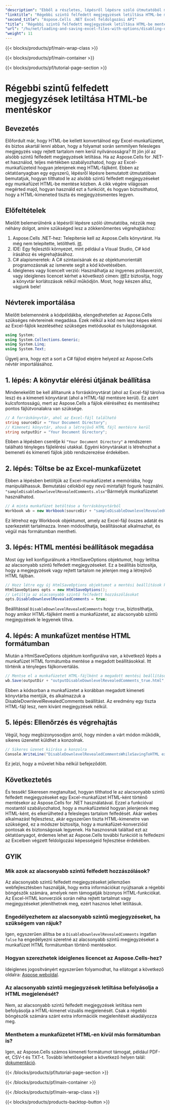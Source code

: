 ```yaml
---
"description": "Ebből a részletes, lépésről lépésre szóló útmutatóból megtudhatja, hogyan tilthatja le az alacsonyabb szintű felfedett megjegyzéseket egy Excel-munkafüzet HTML-formátumban történő mentésekor az Aspose.Cells for .NET használatával."
"linktitle": "Régebbi szintű felfedett megjegyzések letiltása HTML-be mentéskor"
"second_title": "Aspose.Cells .NET Excel feldolgozási API"
"title": "Régebbi szintű felfedett megjegyzések letiltása HTML-be mentéskor"
"url": "/hu/net/loading-and-saving-excel-files-with-options/disabling-downlevel-revealed-comments/"
"weight": 11
---
```


{{< blocks/products/pf/main-wrap-class >}}

{{< blocks/products/pf/main-container >}}

{{< blocks/products/pf/tutorial-page-section >}}

# Régebbi szintű felfedett megjegyzések letiltása HTML-be mentéskor

## Bevezetés
Előfordult már, hogy HTML-be kellett konvertálnod egy Excel-munkafüzetet, és biztos akartál lenni abban, hogy a folyamat során semmilyen felesleges megjegyzés vagy rejtett tartalom nem kerül nyilvánosságra? Itt jön jól az alsóbb szintű felfedett megjegyzések letiltása. Ha az Aspose.Cells for .NET-et használod, teljes mértékben szabályozhatod, hogy az Excel-munkafüzeteid hogyan jelenjenek meg HTML-fájlként. Ebben az oktatóanyagban egy egyszerű, lépésről lépésre bemutatott útmutatóban bemutatjuk, hogyan tilthatod le az alsóbb szintű felfedett megjegyzéseket egy munkafüzet HTML-be mentése közben. 
A cikk végére világosan megérted majd, hogyan használd ezt a funkciót, és hogyan biztosíthatod, hogy a HTML-kimeneted tiszta és megjegyzésmentes legyen.
## Előfeltételek
Mielőtt belemerülnénk a lépésről lépésre szóló útmutatóba, nézzük meg néhány dolgot, amire szükséged lesz a zökkenőmentes végrehajtáshoz:
1. Aspose.Cells .NET-hez: Telepítenie kell az Aspose.Cells könyvtárat. Ha még nem telepítette, letöltheti. [itt](https://releases.aspose.com/cells/net/).
2. IDE: Egy fejlesztői környezet, mint például a Visual Studio, C# kód írásához és végrehajtásához.
3. C# alapismeretek: A C# szintaxisának és az objektumorientált programozásnak az ismerete segít a kód követésében.
4. Ideiglenes vagy licencelt verzió: Használhatja az ingyenes próbaverziót, vagy ideiglenes licencet kérhet a következő címen: [itt](https://purchase.aspose.com/temporary-license/)Ez biztosítja, hogy a könyvtár korlátozások nélkül működjön.
Most, hogy készen állsz, vágjunk bele!
## Névterek importálása
Mielőtt belemennénk a kódpéldákba, elengedhetetlen az Aspose.Cells szükséges névtereinek megadása. Ezek nélkül a kód nem lesz képes elérni az Excel-fájlok kezeléséhez szükséges metódusokat és tulajdonságokat.
```csharp
using System;
using System.Collections.Generic;
using System.Linq;
using System.Text;
```
Ügyelj arra, hogy ezt a sort a C# fájlod elejére helyezd az Aspose.Cells névtér importálásához.
## 1. lépés: A könyvtár elérési útjának beállítása
Mindenekelőtt be kell állítanunk a forráskönyvtárat (ahol az Excel-fájl tárolva lesz) és a kimeneti könyvtárat (ahol a HTML-fájl mentésre kerül). Ez azért kulcsfontosságú, mert az Aspose.Cells a fájlok eléréséhez és mentéséhez pontos fájlútvonalakra van szüksége.
```csharp
// A forráskönyvtár, ahol az Excel-fájl található
string sourceDir = "Your Document Directory";
// Kimeneti könyvtár, ahová a létrejövő HTML fájl mentésre kerül
string outputDir = "Your Document Directory";
```
Ebben a lépésben cserélje ki `"Your Document Directory"` a rendszeren található tényleges fájlelérési utakkal. Egyéni könyvtárakat is létrehozhat a bemeneti és kimeneti fájlok jobb rendszerezése érdekében.
## 2. lépés: Töltse be az Excel-munkafüzetet
Ebben a lépésben betöltjük az Excel-munkafüzetet a memóriába, hogy manipulálhassuk. Bemutatási célokból egy nevű mintafájlt fogunk használni. `"sampleDisableDownlevelRevealedComments.xlsx"`Bármelyik munkafüzetet használhatod.
```csharp
// A minta munkafüzet betöltése a forráskönyvtárból
Workbook wb = new Workbook(sourceDir + "sampleDisableDownlevelRevealedComments.xlsx");
```
Ez létrehoz egy Workbook objektumot, amely az Excel-fájl összes adatát és szerkezetét tartalmazza. Innen módosíthatja, beállításokat alkalmazhat, és végül más formátumban mentheti.
## 3. lépés: HTML mentési beállítások megadása
Most úgy kell konfigurálnunk a HtmlSaveOptions objektumot, hogy letiltsa az alacsonyabb szintű felfedett megjegyzéseket. Ez a beállítás biztosítja, hogy a megjegyzések vagy rejtett tartalom ne jelenjen meg a létrejövő HTML fájlban.
```csharp
// Hozz létre egy új HtmlSaveOptions objektumot a mentési beállítások konfigurálásához.
HtmlSaveOptions opts = new HtmlSaveOptions();
// Letiltja az alacsonyabb szintű felfedett hozzászólásokat
opts.DisableDownlevelRevealedComments = true;
```
Beállítással `DisableDownlevelRevealedComments` hogy `true`, biztosíthatja, hogy amikor HTML-fájlként menti a munkafüzetet, az alacsonyabb szintű megjegyzések le legyenek tiltva.
## 4. lépés: A munkafüzet mentése HTML formátumban
Miután a HtmlSaveOptions objektum konfigurálva van, a következő lépés a munkafüzet HTML formátumba mentése a megadott beállításokkal. Itt történik a tényleges fájlkonvertálás.
```csharp
// Mentse el a munkafüzetet HTML-fájlként a megadott mentési beállításokkal
wb.Save(outputDir + "outputDisableDownlevelRevealedComments_true.html", opts);
```
Ebben a kódsorban a munkafüzetet a korábban megadott kimeneti könyvtárba mentjük, és alkalmazzuk a DisableDownlevelRevealedComments beállítást. Az eredmény egy tiszta HTML-fájl lesz, nem kívánt megjegyzések nélkül.
## 5. lépés: Ellenőrzés és végrehajtás
Végül, hogy megbizonyosodjon arról, hogy minden a várt módon működik, sikeres üzenetet küldhet a konzolnak.
```csharp
// Sikeres üzenet kiírása a konzolra
Console.WriteLine("DisableDownlevelRevealedCommentsWhileSavingToHTML executed successfully.");
```
Ez jelzi, hogy a művelet hiba nélkül befejeződött.
## Következtetés
És tessék! Sikeresen megtanultad, hogyan tilthatod le az alacsonyabb szintű felfedett megjegyzéseket egy Excel-munkafüzet HTML-ként történő mentésekor az Aspose.Cells for .NET használatával. Ezzel a funkcióval mostantól szabályozhatod, hogy a munkafüzeteid hogyan jelenjenek meg HTML-ként, és elkerülheted a felesleges tartalom felfedését. Akár webes alkalmazást fejlesztesz, akár egyszerűen tiszta HTML-kimenetre van szükséged, ez a módszer biztosítja, hogy a munkafüzet-konverzióid pontosak és biztonságosak legyenek.
Ha hasznosnak találtad ezt az oktatóanyagot, érdemes lehet az Aspose.Cells további funkcióit is felfedezni az Excelben végzett feldolgozási képességeid fejlesztése érdekében.
## GYIK
### Mik azok az alacsonyabb szintű felfedett hozzászólások?
Az alacsonyabb szintű felfedett megjegyzéseket jellemzően webfejlesztésben használják, hogy extra információkat nyújtsanak a régebbi böngészők számára, amelyek nem támogatják bizonyos HTML-funkciókat. Az Excel-HTML konverziók során néha rejtett tartalmat vagy megjegyzéseket jeleníthetnek meg, ezért hasznos lehet letiltásuk.
### Engedélyezhetem az alacsonyabb szintű megjegyzéseket, ha szükségem van rájuk?
Igen, egyszerűen állítsa be a `DisableDownlevelRevealedComments` ingatlan `false` ha engedélyezni szeretné az alacsonyabb szintű megjegyzéseket a munkafüzet HTML formátumban történő mentésekor.
### Hogyan szerezhetek ideiglenes licencet az Aspose.Cells-hez?
Ideiglenes jogosítványért egyszerűen folyamodhat, ha ellátogat a következő oldalra: [Aspose weboldal](https://purchase.aspose.com/temporary-license/).
### Az alacsonyabb szintű megjegyzések letiltása befolyásolja a HTML megjelenését?
Nem, az alacsonyabb szintű felfedett megjegyzések letiltása nem befolyásolja a HTML-kimenet vizuális megjelenését. Csak a régebbi böngészők számára szánt extra információk megjelenítését akadályozza meg.
### Menthetem a munkafüzetet HTML-en kívül más formátumban is?
Igen, az Aspose.Cells számos kimeneti formátumot támogat, például PDF-et, CSV-t és TXT-t. További lehetőségeket a következő helyen talál: [dokumentáció](https://reference.aspose.com/cells/net/).

{{< /blocks/products/pf/tutorial-page-section >}}

{{< /blocks/products/pf/main-container >}}

{{< /blocks/products/pf/main-wrap-class >}}

{{< blocks/products/products-backtop-button >}}